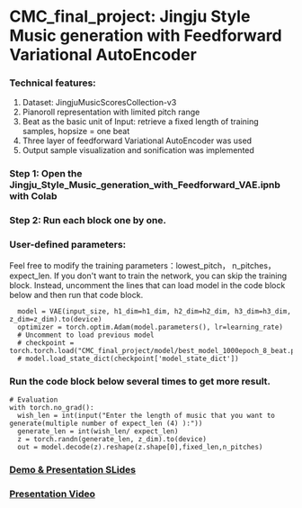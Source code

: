 # CMC_final_project: Jingju Style Music generation with Feedforward Variational AutoEncoder
### Technical features: 
1. Dataset: JingjuMusicScoresCollection-v3
2. Pianoroll representation with limited pitch range
3. Beat as the basic unit of Input: retrieve a fixed length of training samples, hopsize = one beat
4. Three layer of feedforward Variational AutoEncoder was used
5. Output sample visualization and sonification was implemented

### Step 1: Open the Jingju_Style_Music_generation_with_Feedforward_VAE.ipnb with Colab
### Step 2: Run each block one by one. 
### User-defined parameters: 
Feel free to modify the training parameters：lowest_pitch， n_pitches， expect_len.
If you don't want to train the network, you can skip the training block. Instead, uncomment the lines that can load model in the code block below and then run that code block. 
```
  model = VAE(input_size, h1_dim=h1_dim, h2_dim=h2_dim, h3_dim=h3_dim, z_dim=z_dim).to(device)
  optimizer = torch.optim.Adam(model.parameters(), lr=learning_rate)
  # Uncomment to load previous model
  # checkpoint = torch.torch.load("CMC_final_project/model/best_model_1000epoch_8_beat.pyt",map_location=device)
  # model.load_state_dict(checkpoint['model_state_dict'])
```
### Run the code block below several times to get more result. 
```
# Evaluation
with torch.no_grad():
  wish_len = int(input("Enter the length of music that you want to generate(multiple number of expect_len (4) ):")) 
  generate_len = int(wish_len/ expect_len)
  z = torch.randn(generate_len, z_dim).to(device)
  out = model.decode(z).reshape(z.shape[0],fixed_len,n_pitches)
```

### [Demo & Presentation SLides](https://docs.google.com/presentation/d/1cr9diuP46ICYP4gxFeWCh6iDurWOo7xukD--vPwBsYM/edit?usp=sharing)
### [Presentation Video](https://drive.google.com/file/d/12ykDJ5q0y-ARi0NoJCNHFz4VEjv2v2UB/view?usp=sharing)
